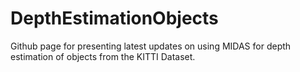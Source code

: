 # DepthEstimationObjects
Github page for presenting latest updates on using MIDAS for depth estimation of objects from the KITTI Dataset.
